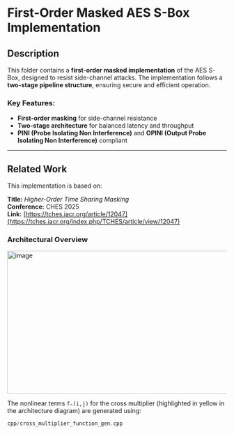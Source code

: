 # First-Order Masked AES S-Box Implementation

## Description  
This folder contains a **first-order masked implementation** of the AES S-Box, designed to resist side-channel attacks. The implementation follows a **two-stage pipeline structure**, ensuring secure and efficient operation.  

### Key Features:  
- **First-order masking** for side-channel resistance  
- **Two-stage architecture** for balanced latency and throughput  
- **PINI (Probe Isolating Non Interference)** and **OPINI (Output Probe Isolating Non Interference)** compliant  

---

## Related Work  
This implementation is based on:  

**Title:** *Higher-Order Time Sharing Masking*  
**Conference:** CHES 2025  
**Link:** [https://tches.iacr.org/article/12047](https://tches.iacr.org/index.php/TCHES/article/view/12047)  

### Architectural Overview  
<img width="774" height="327" alt="image" src="https://github.com/user-attachments/assets/98ec6bf4-558d-446d-9867-aa92d385fe67" />


The nonlinear terms `fₙ(i,j)` for the cross multiplier (highlighted in yellow in the architecture diagram) are generated using:

```cpp
cpp/cross_multiplier_function_gen.cpp

